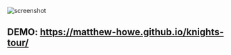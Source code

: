 ![screenshot](https://i.imgur.com/SO1n4sr.png)

## DEMO: https://matthew-howe.github.io/knights-tour/
